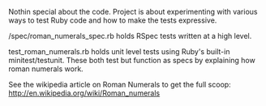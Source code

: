 Nothin special about the code. Project is about experimenting with various ways to test Ruby code and how to make the tests expressive.

/spec/roman\_numerals_spec.rb holds RSpec tests written at a high level.

test\_roman_numerals.rb holds unit level tests using Ruby's built-in minitest/testunit. 
These both test but function as specs by explaining how roman numerals work.

See the wikipedia article on Roman Numerals to get the full scoop: http://en.wikipedia.org/wiki/Roman_numerals
